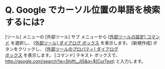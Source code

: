 # Q. Google でカーソル位置の単語を検索するには?

\[ツール\] メニューの \[外部ツール\] サブ メニューから [\[外部ツールの設定\] コマンド](../../cmd/tools/customize_tools) を選択し、 [\[外部ツール\] ダイアログ ボックス](../../dlg/tools/index) を表示します。 \[新規作成\]
ボタンをクリックし、 [\[外部ツールのプロパティ\] ダイアログ \
ボックス](../../dlg/tools/properties/index) を表示します。 \[コマンド\] テキスト
ボックスで、http://google.com/search?ie=Shift\_JIS&q=$(CurText) と入力します。
